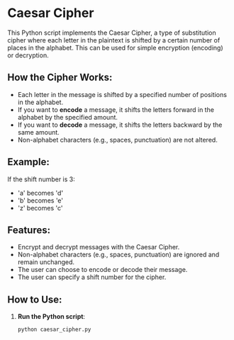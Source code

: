 # Caesar Cipher

This Python script implements the Caesar Cipher, a type of substitution cipher where each letter in the plaintext is shifted by a certain number of places in the alphabet. This can be used for simple encryption (encoding) or decryption.

## How the Cipher Works:
- Each letter in the message is shifted by a specified number of positions in the alphabet.
- If you want to **encode** a message, it shifts the letters forward in the alphabet by the specified amount.
- If you want to **decode** a message, it shifts the letters backward by the same amount.
- Non-alphabet characters (e.g., spaces, punctuation) are not altered.

## Example:
If the shift number is 3:
- 'a' becomes 'd'
- 'b' becomes 'e'
- 'z' becomes 'c'

## Features:
- Encrypt and decrypt messages with the Caesar Cipher.
- Non-alphabet characters (e.g., spaces, punctuation) are ignored and remain unchanged.
- The user can choose to encode or decode their message.
- The user can specify a shift number for the cipher.

## How to Use:
1. **Run the Python script**:
   ```bash
   python caesar_cipher.py
